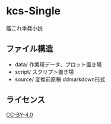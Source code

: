 # kcs-Single

艦これ単発小説

## ファイル構造

- data/ 作業用データ、プロット置き場
- script/ スクリプト置き場
- source/ 変換前原稿 ddmarkdown形式

## ライセンス

[CC-BY-4.0](./LICENSE)
